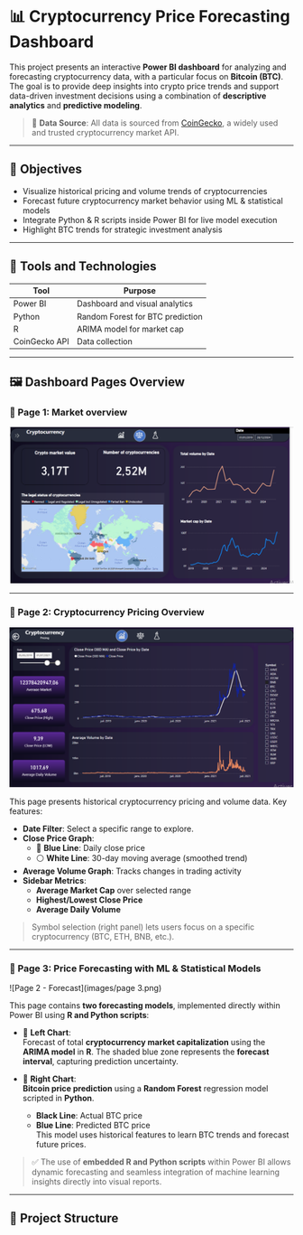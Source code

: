 # 📊 Cryptocurrency Price Forecasting Dashboard

This project presents an interactive **Power BI dashboard** for analyzing and forecasting cryptocurrency data, with a particular focus on **Bitcoin (BTC)**. The goal is to provide deep insights into crypto price trends and support data-driven investment decisions using a combination of **descriptive analytics** and **predictive modeling**.

> 📌 **Data Source**: All data is sourced from [CoinGecko](https://www.coingecko.com/), a widely used and trusted cryptocurrency market API.

---

## 🧠 Objectives

- Visualize historical pricing and volume trends of cryptocurrencies
- Forecast future cryptocurrency market behavior using ML & statistical models
- Integrate Python & R scripts inside Power BI for live model execution
- Highlight BTC trends for strategic investment analysis

---

## 🧪 Tools and Technologies

| Tool       | Purpose                          |
|------------|----------------------------------|
| Power BI   | Dashboard and visual analytics   |
| Python     | Random Forest for BTC prediction |
| R          | ARIMA model for market cap       |
| CoinGecko API | Data collection                |

---

## 🖼️ Dashboard Pages Overview

### 📄 Page 1: Market overview

![Page 1 - Market Overview](images/Image1.png)

---

### 📄 Page 2: Cryptocurrency Pricing Overview

![Page 2 - Pricing Overview](images/page2.png)

This page presents historical cryptocurrency pricing and volume data. Key features:

- **Date Filter**: Select a specific range to explore.
- **Close Price Graph**:
  - 📘 **Blue Line**: Daily close price
  - ⚪ **White Line**: 30-day moving average (smoothed trend)
- **Average Volume Graph**: Tracks changes in trading activity
- **Sidebar Metrics**:
  - **Average Market Cap** over selected range
  - **Highest/Lowest Close Price**
  - **Average Daily Volume**

> Symbol selection (right panel) lets users focus on a specific cryptocurrency (BTC, ETH, BNB, etc.).

---

### 📄 Page 3: Price Forecasting with ML & Statistical Models

![Page 2 - Forecast](images/page 3.png)

This page contains **two forecasting models**, implemented directly within Power BI using **R and Python scripts**:

- 🔹 **Left Chart**:  
  Forecast of total **cryptocurrency market capitalization** using the **ARIMA model** in **R**. The shaded blue zone represents the **forecast interval**, capturing prediction uncertainty.

- 🔹 **Right Chart**:  
  **Bitcoin price prediction** using a **Random Forest** regression model scripted in **Python**.  
  - **Black Line**: Actual BTC price  
  - **Blue Line**: Predicted BTC price  
  This model uses historical features to learn BTC trends and forecast future prices.

> ✅ The use of **embedded R and Python scripts** within Power BI allows dynamic forecasting and seamless integration of machine learning insights directly into visual reports.

---

## 📁 Project Structure


